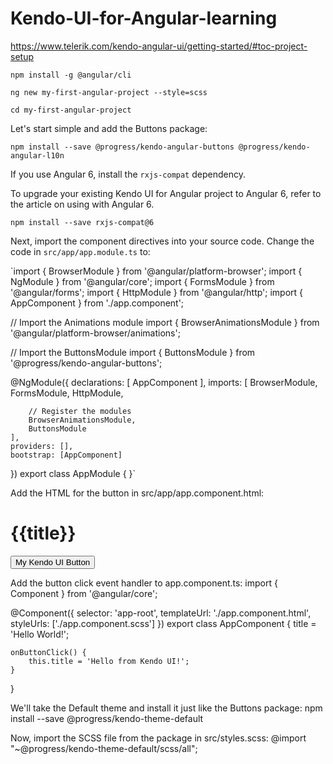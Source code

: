 # Kendo-UI-for-Angular-learning

https://www.telerik.com/kendo-angular-ui/getting-started/#toc-project-setup

`npm install -g @angular/cli`

`ng new my-first-angular-project --style=scss`

`cd my-first-angular-project`

Let's start simple and add the Buttons package:

`npm install --save @progress/kendo-angular-buttons @progress/kendo-angular-l10n`

If you use Angular 6, install the `rxjs-compat` dependency.

To upgrade your existing Kendo UI for Angular project to Angular 6, refer to the article on using with Angular 6.

`npm install --save rxjs-compat@6`

Next, import the component directives into your source code. Change the code in `src/app/app.module.ts` to:

`import { BrowserModule } from '@angular/platform-browser';
import { NgModule } from '@angular/core';
import { FormsModule } from '@angular/forms';
import { HttpModule } from '@angular/http';
import { AppComponent } from './app.component';

// Import the Animations module
import { BrowserAnimationsModule } from '@angular/platform-browser/animations';

// Import the ButtonsModule
import { ButtonsModule } from '@progress/kendo-angular-buttons';

@NgModule({
    declarations: [
        AppComponent
    ],
    imports: [
        BrowserModule,
        FormsModule,
        HttpModule,

        // Register the modules
        BrowserAnimationsModule,
        ButtonsModule
    ],
    providers: [],
    bootstrap: [AppComponent]
})
export class AppModule { }`

Add the HTML for the button in src/app/app.component.html:
<h1>{{title}}</h1>
<button kendoButton (click)="onButtonClick()" [primary]="true">My Kendo UI Button</button>

Add the button click event handler to app.component.ts:
import { Component } from '@angular/core';

@Component({
    selector: 'app-root',
    templateUrl: './app.component.html',
    styleUrls: ['./app.component.scss']
})
export class AppComponent {
    title = 'Hello World!';

    onButtonClick() {
        this.title = 'Hello from Kendo UI!';
    }
}

We'll take the Default theme and install it just like the Buttons package:
npm install --save @progress/kendo-theme-default

Now, import the SCSS file from the package in src/styles.scss:
@import "~@progress/kendo-theme-default/scss/all";